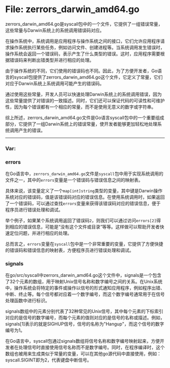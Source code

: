 # File: zerrors_darwin_amd64.go

zerrors_darwin_amd64.go是syscall包中的一个文件，它提供了一组错误常量，这些常量与Darwin系统上的系统调用错误码对应。

在操作系统中，系统调用是应用程序与操作系统之间的接口，它们允许应用程序请求操作系统执行某些任务，例如访问文件、创建进程等。当系统调用发生错误时，操作系统会返回一个错误码，表示产生了什么类型的错误。这时，应用程序需要根据错误码来判断出错类型并进行相应的处理。

由于操作系统的不同，它们使用的错误码也不同。因此，为了方便开发者，Go语言的syscall包提供了zerrors_darwin_amd64.go这个文件，它定义了常量，它们对应于Darwin系统上系统调用可能产生的错误码。

通过使用这些常量，开发人员可以快速处理Darwin系统上的系统调用错误，因为这些常量提供了对错误的一致描述。同时，它们还可以保证代码的可读性和可维护性，因为每个错误都有一个相应的常量，而不是使用无意义的数字或字符串。

综上所述，zerrors_darwin_amd64.go文件是Go语言syscall包中的一个重要组成部分，它提供了一组Darwin系统上的错误常量，使开发者能够更加轻松地处理系统调用产生的错误。




---

### Var:

### errors

在Go语言中，`zerrors_darwin_amd64.go`文件是`syscall`包中用于实现系统调用的文件之一，其中的`errors`变量是一个错误码与错误信息之间的映射表。

具体来说，该变量定义了一个`map[int]string`类型的变量，其中键是Darwin操作系统对应的错误码，值是该错误码对应的错误信息。在使用系统调用时，如果返回了一个错误码，可以通过查找`errors`变量来获得该错误码对应的错误信息，便于程序员进行错误处理和调试。

举个例子，如果某个系统调用返回了错误码`2`，则我们可以通过访问`errors[2]`得到相应的错误信息，可能是“没有这个文件或目录”等等。这样做可以帮助开发者快速定位问题，并进行相应的处理。

总而言之，`errors`变量在`syscall`包中是一个非常重要的变量，它提供了方便快捷的错误码和错误信息的映射表，方便程序员进行错误处理和调试。



### signals

在go/src/syscall中zerrors_darwin_amd64.go这个文件中，signals是一个包含了32个元素的数组，用于映射Unix信号名称和数字编号之间的关系。在Unix系统中，操作系统会将特定的事件或操作以信号的形式通知应用程序，例如程序出错、中断、终止等。每个信号都对应着一个数字编号，而这个数字编号通常用于在信号处理函数中进行标识。

signals数组中的元素分别代表了32种常见的Unix信号，其中每个元素的下标索引对应的是信号的数字编号，而每个元素的值则对应的是信号的名称或描述。例如，signals[1]表示的就是SIGHUP信号，信号的名称为"Hangup"，而这个信号的数字编号为1。

在Go语言中，syscall包通过signals数组将信号名称和数字编号映射起来，方便开发者在处理信号时直接使用信号名称而不是数字编号。同时，在程序编译时，这个数组也被用来生成类似于常量的变量，可以在其他go源代码中直接使用，例如：syscall.SIGINT即为2，代表键盘中断信号。



